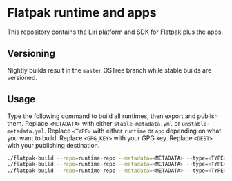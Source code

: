 # Flatpak runtime and apps

This repository contains the Liri platform and SDK for Flatpak
plus the apps.

## Versioning

Nightly builds result in the `master` OSTree branch while stable builds are versioned.

## Usage

Type the following command to build all runtimes, then export and publish them.
Replace `<METADATA>` with either `stable-metadata.yml` or `unstable-metadata.yml`.
Replace `<TYPE>` with either `runtime` or `app` depending on what you want to build.
Replace `<GPG_KEY>` with your GPG key.
Replace `<DEST>` with your publishing destination.

```sh
./flatpak-build --repo=runtime-repo --metadata=<METADATA> --type=<TYPE> build
./flatpak-build --repo=runtime-repo --metadata=<METADATA> --type=<TYPE> export --gpg-key=<GPG_KEY>
./flatpak-build --repo=runtime-repo --metadata=<METADATA> --type=<TYPE> sync --gpg-key=<GPG_KEY> --dest=<DEST>
```
